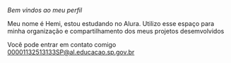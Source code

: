 *Bem vindos ao meu perfil* 

Meu nome é Hemi, estou estudando no Alura. 
Utilizo esse espaço para minha organização e compartilhamento dos meus projetos desemvolvidos 

Você pode entrar em contato comigo 
00001132513133SP@al.educacao.sp.gov.br
